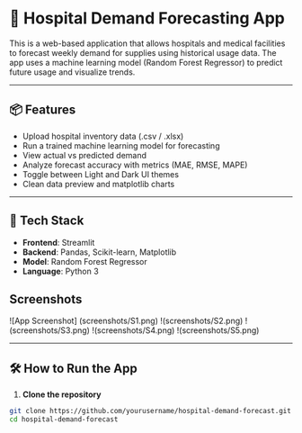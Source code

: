# 🏥 Hospital Demand Forecasting App

This is a web-based application that allows hospitals and medical facilities to forecast weekly demand for supplies using historical usage data. The app uses a machine learning model (Random Forest Regressor) to predict future usage and visualize trends.

---

## 📦 Features

- Upload hospital inventory data (.csv / .xlsx)
- Run a trained machine learning model for forecasting
- View actual vs predicted demand
- Analyze forecast accuracy with metrics (MAE, RMSE, MAPE)
- Toggle between Light and Dark UI themes
- Clean data preview and matplotlib charts

---

## 🚀 Tech Stack

- **Frontend**: Streamlit
- **Backend**: Pandas, Scikit-learn, Matplotlib
- **Model**: Random Forest Regressor
- **Language**: Python 3

## Screenshots
![App Screenshot] (screenshots/S1.png)
!(screenshots/S2.png)
!(screenshots/S3.png)
!(screenshots/S4.png)
!(screenshots/S5.png)


---

## 🛠️ How to Run the App

1. **Clone the repository**

```bash
git clone https://github.com/yourusername/hospital-demand-forecast.git
cd hospital-demand-forecast

